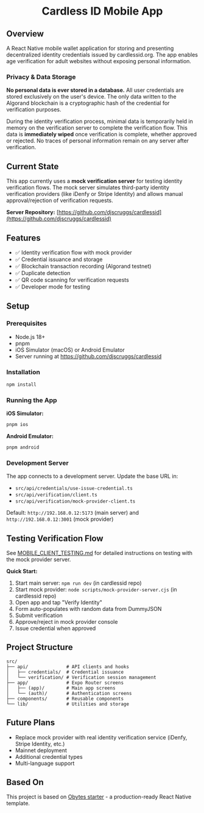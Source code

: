 <h1 align="center">
  Cardless ID Mobile App
</h1>

## Overview

A React Native mobile wallet application for storing and presenting decentralized identity credentials issued by cardlessid.org. The app enables age verification for adult websites without exposing personal information.

### Privacy & Data Storage

**No personal data is ever stored in a database.** All user credentials are stored exclusively on the user's device. The only data written to the Algorand blockchain is a cryptographic hash of the credential for verification purposes.

During the identity verification process, minimal data is temporarily held in memory on the verification server to complete the verification flow. This data is **immediately wiped** once verification is complete, whether approved or rejected. No traces of personal information remain on any server after verification.

## Current State

This app currently uses a **mock verification server** for testing identity verification flows. The mock server simulates third-party identity verification providers (like iDenfy or Stripe Identity) and allows manual approval/rejection of verification requests.

**Server Repository:** [https://github.com/djscruggs/cardlessid](https://github.com/djscruggs/cardlessid)

## Features

- ✅ Identity verification flow with mock provider
- ✅ Credential issuance and storage
- ✅ Blockchain transaction recording (Algorand testnet)
- ✅ Duplicate detection
- ✅ QR code scanning for verification requests
- ✅ Developer mode for testing

## Setup

### Prerequisites

- Node.js 18+
- pnpm
- iOS Simulator (macOS) or Android Emulator
- Server running at https://github.com/djscruggs/cardlessid

### Installation

```bash
npm install
```

### Running the App

**iOS Simulator:**

```bash
pnpm ios
```

**Android Emulator:**

```bash
pnpm android
```

### Development Server

The app connects to a development server. Update the base URL in:

- `src/api/credentials/use-issue-credential.ts`
- `src/api/verification/client.ts`
- `src/api/verification/mock-provider-client.ts`

Default: `http://192.168.0.12:5173` (main server) and `http://192.168.0.12:3001` (mock provider)

## Testing Verification Flow

See [MOBILE_CLIENT_TESTING.md](MOBILE_CLIENT_TESTING.md) for detailed instructions on testing with the mock provider server.

**Quick Start:**

1. Start main server: `npm run dev` (in cardlessid repo)
2. Start mock provider: `node scripts/mock-provider-server.cjs` (in cardlessid repo)
3. Open app and tap "Verify Identity"
4. Form auto-populates with random data from DummyJSON
5. Submit verification
6. Approve/reject in mock provider console
7. Issue credential when approved

## Project Structure

```
src/
├── api/              # API clients and hooks
│   ├── credentials/  # Credential issuance
│   └── verification/ # Verification session management
├── app/              # Expo Router screens
│   ├── (app)/        # Main app screens
│   └── (auth)/       # Authentication screens
├── components/       # Reusable components
└── lib/              # Utilities and storage
```

## Future Plans

- Replace mock provider with real identity verification service (iDenfy, Stripe Identity, etc.)
- Mainnet deployment
- Additional credential types
- Multi-language support

## Based On

This project is based on [Obytes starter](https://starter.obytes.com) - a production-ready React Native template.
